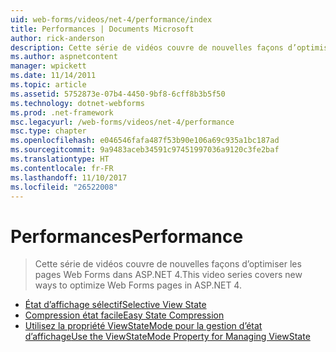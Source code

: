 ```yaml
---
uid: web-forms/videos/net-4/performance/index
title: Performances | Documents Microsoft
author: rick-anderson
description: Cette série de vidéos couvre de nouvelles façons d’optimiser les pages Web Forms dans ASP.NET 4.
ms.author: aspnetcontent
manager: wpickett
ms.date: 11/14/2011
ms.topic: article
ms.assetid: 5752873e-07b4-4450-9bf8-6cff8b3b5f50
ms.technology: dotnet-webforms
ms.prod: .net-framework
msc.legacyurl: /web-forms/videos/net-4/performance
msc.type: chapter
ms.openlocfilehash: e046546fafa487f53b90e106a69c935a1bc187ad
ms.sourcegitcommit: 9a9483aceb34591c97451997036a9120c3fe2baf
ms.translationtype: HT
ms.contentlocale: fr-FR
ms.lasthandoff: 11/10/2017
ms.locfileid: "26522008"
---
```

<a name="performance"></a><span data-ttu-id="dc55a-103">Performances</span><span class="sxs-lookup"><span data-stu-id="dc55a-103">Performance</span></span>
====================
> <span data-ttu-id="dc55a-104">Cette série de vidéos couvre de nouvelles façons d’optimiser les pages Web Forms dans ASP.NET 4.</span><span class="sxs-lookup"><span data-stu-id="dc55a-104">This video series covers new ways to optimize Web Forms pages in ASP.NET 4.</span></span>


- [<span data-ttu-id="dc55a-105">État d’affichage sélectif</span><span class="sxs-lookup"><span data-stu-id="dc55a-105">Selective View State</span></span>](aspnet-4-quick-hit-selective-view-state.md)
- [<span data-ttu-id="dc55a-106">Compression état facile</span><span class="sxs-lookup"><span data-stu-id="dc55a-106">Easy State Compression</span></span>](aspnet-4-quick-hit-easy-state-compression.md)
- [<span data-ttu-id="dc55a-107">Utilisez la propriété ViewStateMode pour la gestion d’état d’affichage</span><span class="sxs-lookup"><span data-stu-id="dc55a-107">Use the ViewStateMode Property for Managing ViewState</span></span>](how-do-i-use-the-viewstatemode-property-for-managing-viewstate.md)
